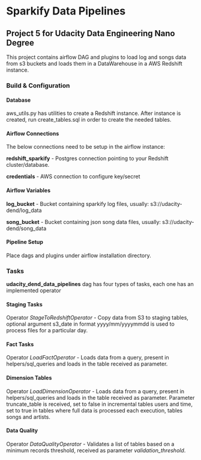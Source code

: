 # Sparkify Data Pipelines
## Project 5 for Udacity Data Engineering Nano Degree

This project contains airflow DAG and plugins to load log and songs data
from s3 buckets and loads them in a DataWarehouse in a AWS Redshift instance.

### Build & Configuration

#### Database
aws_utils.py has utilities to create a Redshift instance.
After instance is created, run create_tables.sql in order to create the needed tables.

#### Airflow Connections
The below connections need to be setup in the airflow instance:

**redshift_sparkify** - Postgres connection pointing to your Redshift cluster/database.

**credentials** - AWS connection to configure key/secret

#### Airflow Variables
**log_bucket**  - Bucket containing sparkify log files, usually: s3://udacity-dend/log_data

**song_bucket** - Bucket containing json song data files, usually: s3://udacity-dend/song_data

#### Pipeline Setup
Place dags and plugins under airflow installation directory.

### Tasks
**udacity_dend_data_pipelines** dag has four types of tasks, each one has an implemented operator

#### Staging Tasks
Operator *StageToRedshiftOperator* - Copy data from S3 to staging tables,
optional argument s3_date in format yyyy/mm/yyyymmdd is used to process files for a particular day.

#### Fact Tasks
Operator *LoadFactOperator* - Loads data from a query, present in helpers/sql_queries
and loads in the table received as parameter.

#### Dimension Tables
Operator *LoadDimensionOperator* - Loads data from a query, present in helpers/sql_queries
and loads in the table received as parameter. Parameter truncate_table is received, set to false in incremental tables
users and time, set to true in tables where full data is processed each execution, tables songs and artists.

#### Data Quality

Operator *DataQualityOperator* - Validates a list of tables based on a minimum records threshold, 
received as parameter *validation_threshold*.